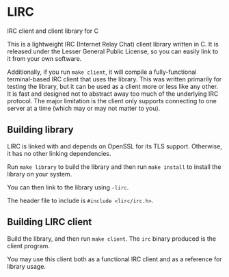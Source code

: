 # LIRC
IRC client and client library for C

This is a lightweight IRC (Internet Relay Chat) client library written in C. It is released under the Lesser General Public License, so you can easily link to it from your own software.

Additionally, if you run `make client`, it will compile a fully-functional terminal-based IRC client that uses the library. This was written primarily for testing the library, but it can be used as a client more or less like any other. It is fast and designed not to abstract away too much of the underlying IRC protocol. The major limitation is the client only supports connecting to one server at a time (which may or may not matter to you).

## Building library

LIRC is linked with and depends on OpenSSL for its TLS support. Otherwise, it has no other linking dependencies.

Run `make library` to build the library and then run `make install` to install the library on your system.

You can then link to the library using `-lirc`.

The header file to include is `#include <lirc/irc.h>`.

## Building LIRC client

Build the library, and then run `make client`. The `irc` binary produced is the client program.

You may use this client both as a functional IRC client and as a reference for library usage.
